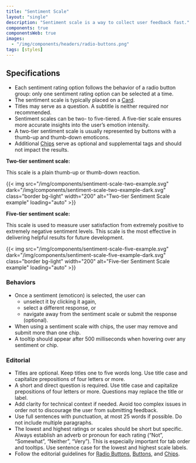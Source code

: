 ```yaml
---
title: "Sentiment Scale"
layout: "single"
description: "Sentiment scale is a way to collect user feedback fast."
components: true
componentsWeb: true
images:
  - "/img/components/headers/radio-buttons.png"
tags: [styles]
---
```


## Specifications

- Each sentiment rating option follows the behavior of a radio button group: only one sentiment rating option can be selected at a time.
- The sentiment scale is typically placed on a [Card](/components/web/cards/).
- Titles may serve as a question. A subtitle is neither required nor recommended.
- Sentiment scales can be two- to five-tiered. A five-tier scale ensures more accurate insights into the user’s emotion intensity.
- A two-tier sentiment scale is usually represented by buttons with a thumb-up and thumb-down emoticons.
- Additional [Chips](/components/web/chips/) serve as optional and supplemental tags and should not impact the results.

**Two-tier sentiment scale:**

This scale is a plain thumb-up or thumb-down reaction.

{{< img src="/img/components/sentiment-scale-two-example.svg" dark="/img/components/sentiment-scale-two-example-dark.svg" class="border bg-light" width="200" alt="Two-tier Sentiment Scale example" loading="auto" >}}

**Five-tier sentiment scale:**

This scale is used to measure user satisfaction from extremely positive to extremely negative sentiment levels. This scale is the most effective in delivering helpful results for future development.

{{< img src="/img/components/sentiment-scale-five-example.svg" dark="/img/components/sentiment-scale-five-example-dark.svg" class="border bg-light" width="200" alt="Five-tier Sentiment Scale example" loading="auto" >}}

### Behaviors

- Once a sentiment (emoticon) is selected, the user can
  - unselect it by clicking it again,
  - select a different response, or
  - navigate away from the sentiment scale or submit the response (optional).
- When using a sentiment scale with chips, the user may remove and submit more than one chip.
- A tooltip should appear after 500 milliseconds when hovering over any sentiment or chip.

### Editorial

- Titles are optional. Keep titles one to five words long. Use title case and capitalize prepositions of four letters or more.
- A short and direct question is required. Use title case and capitalize prepositions of four letters or more. Questions may replace the title or label.
- Add clarity for technical context if needed. Avoid too complex issues in order not to discourage the user from submitting feedback.
- Use full sentences with punctuation, at most 25 words if possible. Do not include multiple paragraphs.
- The lowest and highest ratings or scales should be short but specific. Always establish an adverb or pronoun for each rating (“Not”, “Somewhat”, “Neither”, “Very”). This is especially important for tab order and tooltips. Use sentence case for the lowest and highest scale labels.
- Follow the editorial guidelines for [Radio Buttons](/components/web/radio-buttons/), [Buttons](/components/web/buttons/), and [Chips](/components/web/chips/).
